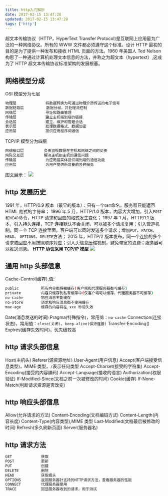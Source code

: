 ```yaml
---
title: http入门解析
date: 2017-02-15 13:47:28
updated: 2017-02-15 13:47:28
tags: ['http']
---
```


超文本传输协议（HTTP，HyperText Transfer Protocol)是互联网上应用最为广泛的一种网络协议。所有的 WWW 文件都必须遵守这个标准。设计 HTTP 最初的目的是为了提供一种发布和接收 HTML 页面的方法。1960 年美国人 Ted Nelson 构思了一种通过计算机处理文本信息的方法，并称之为超文本（hypertext）,这成为了 HTTP 超文本传输协议标准架构的发展根基。

## 网络模型分成

OSI 模型分为七层

```bash
物理层             将数据转换为可通过物理介质传送的电子信号
数据链路层          数据分帧，并处理流控制
网络层             寻址和路由管理
传输层             建立主机端到端的链接
会话层             建立、维护和管理会话
表示层             处理数据格式、数据加密
应用层             提供应用程序间通信
```

TCP/IP 模型分为四层

```bash
网络接口层         负责监视数据在主机和网络之间的交换
网际交互层         解决主机到主机的通信问题
传输层             为应用层实体提供端到端的通信功能
应用层             为用户提供所需要的各种服务
```

图文展示：
![](http://oizt3fjv8.bkt.clouddn.com/http_no1.png)

## http 发展历史

1991 年，HTTP/0.9 版本（最早的版本）：只有一个`GET`命名，服务器只能返回 HTML 格式的字符串；
1996 年 5 月，HTTP/1.0 版本，内容大大增加，引入`POST`和`HEAD`命令，HTTP 请求和回应的格式发生变化；
1997 年 1 月，HTTP/1.1 版本，引入持久连接，TCP 连接默认不会关闭，可以被多个请求复用；引入管道机制，同一个 TCP 连接里面，客户端可以同时发送多个请求；增加`PUT`、`PATCH`、`HEAD`、 `OPTIONS`、`DELETE`方法；
2015 年，HTTP/2 版本发布，同一个连接的多个请求或回应不用按照顺序对应；引入头信息压缩机制，避免带宽的浪费；服务器可以推送消息。
**HTTP 协议采用 TCP/IP 模型**
![](http://oizt3fjv8.bkt.clouddn.com/tcpip.jpg)

## 通用 http 头部信息

Cache-Control(缓存),值:

```bash
public          所有内容都将被缓存(客户端和代理服务器都可缓存)
private         内容只缓存到私有缓存中(仅客户端可以缓存，代理服务器不可缓存)
no-cache        响应消息不能缓存
no-store        请求和响应消息都不使用缓存
max-age         缓存的内容将在 xxx 秒后失效
```

Date(消息发送的时间)
Pragma(特殊指令)，常用值：`no-cache`
Connection(连接状态)，常用值：`close(关闭)`、`keep-alive(保持连接)`
Transfer-Encoding()
Expires(缓存失效时间)，优先级较高

## http 请求头部信息

Host(主机头)
Referer(源资源地址)
User-Agent(用户信息)
Accept(客户端接受信息类型)，MIME 类型，`/`表示任何类型
Accept-Charset(接受的字符集)
Accept-Encoding(接受的内容编码)
Accept-Language(接收的语言)
Authorization(权限验证)
If-Modified-Since(文档之前一次被修改的时间)
Cookie(缓存)
If-None-Match(判断请求资源是否改变)

## http 响应头部信息

Allow(允许请求的方法)
Content-Encoding(文档编码方式)
Content-Length(内容长度)
Content-Type(内容类型),MIME 类型
Last-Modified(文档最后被修改的时间)
Refresh(多久刷新页面)
Server(服务器名)

## http 请求方法

```bash
GET             获取
POST            更新
PUT             创建
DELETE          删除
HEAD            获取报头
OPTIONS         返回服务器针支持的HTTP请求方法，查看服务器的性能
CONNECT         代理服务器使用
TRACE           回显服务器收到的请求，用于测试
```
